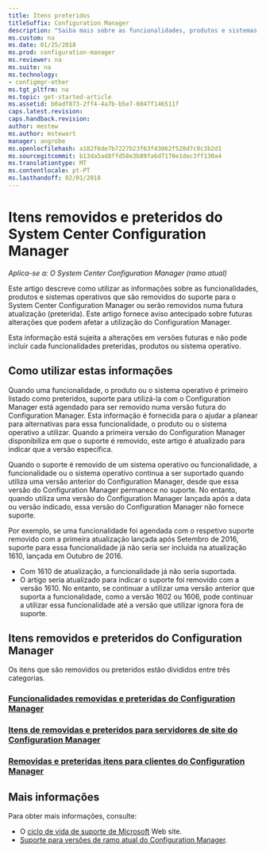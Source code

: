 ```yaml
---
title: Itens preteridos
titleSuffix: Configuration Manager
description: "Saiba mais sobre as funcionalidades, produtos e sistemas operativos que já não suporta a System Center Configuration Manager."
ms.custom: na
ms.date: 01/25/2018
ms.prod: configuration-manager
ms.reviewer: na
ms.suite: na
ms.technology:
- configmgr-other
ms.tgt_pltfrm: na
ms.topic: get-started-article
ms.assetid: b0adf873-2ff4-4a7b-b5e7-6047f146511f
caps.latest.revision: 
caps.handback.revision: 
author: mestew
ms.author: mstewart
manager: angrobe
ms.openlocfilehash: a182f6de7b7227b23f63f43062f528d7c0c3b2d1
ms.sourcegitcommit: b13da5ad8ffd58e3b89fa6d7170e1dec3ff130a4
ms.translationtype: MT
ms.contentlocale: pt-PT
ms.lasthandoff: 02/01/2018
---
```

# <a name="removed-and-deprecated-items-for-system-center-configuration-manager"></a>Itens removidos e preteridos do System Center Configuration Manager

*Aplica-se a: O System Center Configuration Manager (ramo atual)*

Este artigo descreve como utilizar as informações sobre as funcionalidades, produtos e sistemas operativos que são removidos do suporte para o System Center Configuration Manager ou serão removidos numa futura atualização (preterida). Este artigo fornece aviso antecipado sobre futuras alterações que podem afetar a utilização do Configuration Manager.  

Esta informação está sujeita a alterações em versões futuras e não pode incluir cada funcionalidades preteridas, produtos ou sistema operativo.  

## <a name="how-to-use-this-information"></a>Como utilizar estas informações  
Quando uma funcionalidade, o produto ou o sistema operativo é primeiro listado como preteridos, suporte para utilizá-la com o Configuration Manager está agendado para ser removido numa versão futura do Configuration Manager. Esta informação é fornecida para o ajudar a planear para alternativas para essa funcionalidade, o produto ou o sistema operativo a utilizar. Quando a primeira versão do Configuration Manager disponibiliza em que o suporte é removido, este artigo é atualizado para indicar que a versão específica.  

Quando o suporte é removido de um sistema operativo ou funcionalidade, a funcionalidade ou o sistema operativo continua a ser suportado quando utiliza uma versão anterior do Configuration Manager, desde que essa versão do Configuration Manager permanece no suporte. No entanto, quando utiliza uma versão do Configuration Manager lançada após a data ou versão indicado, essa versão do Configuration Manager não fornece suporte.

Por exemplo, se uma funcionalidade foi agendada com o respetivo suporte removido com a primeira atualização lançada após Setembro de 2016, suporte para essa funcionalidade já não seria ser incluída na atualização 1610, lançada em Outubro de 2016.
-  Com 1610 de atualização, a funcionalidade já não seria suportada.
-  O artigo seria atualizado para indicar o suporte foi removido com a versão 1610.
No entanto, se continuar a utilizar uma versão anterior que suporta a funcionalidade, como a versão 1602 ou 1606, pode continuar a utilizar essa funcionalidade até a versão que utilizar ignora fora de suporte.

## <a name="removed-and-deprecated-items-for-configuration-manager"></a>Itens removidos e preteridos do Configuration Manager
Os itens que são removidos ou preteridos estão divididos entre três categorias.  

### <a name="removed-and-deprecated-configuration-manager-featuressccmcoreplan-designchangesdeprecatedremoved-and-deprecated-cmfeatures"></a>[Funcionalidades removidas e preteridas do Configuration Manager](/sccm/core/plan-design/changes/deprecated/removed-and-deprecated-cmfeatures)
### <a name="removed-and-deprecated-items-for-configuration-manager-site-serverssccmcoreplan-designchangesdeprecatedremoved-and-deprecated-server"></a>[Itens de removidas e preteridos para servidores de site do Configuration Manager](/sccm/core/plan-design/changes/deprecated/removed-and-deprecated-server)
### <a name="removed-and-deprecated-items-for-configuration-manager-clientssccmcoreplan-designchangesdeprecatedremoved-and-deprecated-client"></a>[Removidas e preteridas itens para clientes do Configuration Manager](/sccm/core/plan-design/changes/deprecated/removed-and-deprecated-client)


## <a name="more-information"></a>Mais informações

Para obter mais informações, consulte:
 - O [ciclo de vida de suporte de Microsoft](https://support.microsoft.com/lifecycle) Web site.
 - [Suporte para versões de ramo atual do Configuration Manager](/sccm/core/servers/manage/current-branch-versions-supported).


